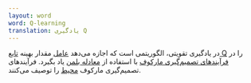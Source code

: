 ```yaml
---
layout: word
word: Q-learning
translation: یادگیری Q
---
```


در یادگیری تقویتی، الگوریتمی است که اجازه می‌دهد [عامل](/A/agent) مقدار بهینه [تابع Q](/Q/q-function) را در [فرآیندهای تصمیم‌گیری مارکوف](</M/markov_decision_process_(mdp)>) با استفاده از [معادله بلمن](/B/bellman_equation) یاد بگیرد. فرآیندهای تصمیم‌گیری مارکوف [محیط](/E/environment) را توصیف می‌کنند.
